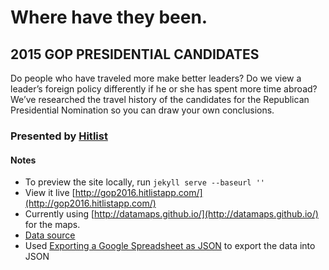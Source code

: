 # Where have they been.
## 2015 GOP PRESIDENTIAL CANDIDATES
Do people who have traveled more make better leaders? Do we view a leader’s foreign policy differently if he or she has spent more time abroad? We’ve researched the travel history of the candidates for the Republican Presidential Nomination so you can draw your own conclusions.

### Presented by [Hitlist](http://www.hitlistapp.com)

#### Notes
* To preview the site locally, run ```jekyll serve --baseurl ''```
* View it live [http://gop2016.hitlistapp.com/](http://gop2016.hitlistapp.com/)
* Currently using [http://datamaps.github.io/](http://datamaps.github.io/) for the maps.
* [Data source](https://docs.google.com/spreadsheets/d/1P0-ZDxl7VICq9jd9AVsS-UwDWw5mZbbdJjbYkPCjXHc/edit)
* Used [Exporting a Google Spreadsheet as JSON](http://blog.pamelafox.org/2013/06/exporting-google-spreadsheet-as-json.html) to export the data into JSON
